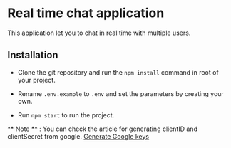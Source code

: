 # Real time chat application

This application let you to chat in real time with multiple users. 

## Installation

* Clone the git repository and run the `npm install` command in root of your project.

* Rename `.env.example` to `.env` and set the parameters by creating your own.

* Run `npm start` to run the project.


** Note ** : You can check the article for generating clientID and clientSecret from google. [Generate Google keys](https://support.google.com/cloud/answer/6158849?hl=en) 